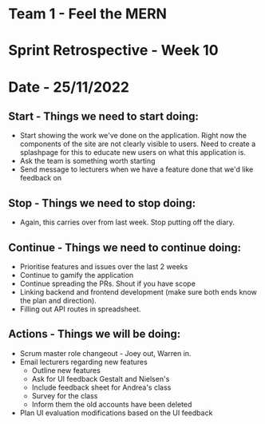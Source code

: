# Team 1 - Feel the MERN
# Sprint Retrospective - Week 10
# Date - 25/11/2022


## **Start - Things we need to start doing:**
- Start showing the work we've done on the application. Right now the components of the site are not clearly visible to users. Need to create a splashpage for this to educate new users on what this application is.
- Ask the team is something worth starting
- Send message to lecturers when we have a feature done that we'd like feedback on


## **Stop - Things we need to stop doing:**
- Again, this carries over from last week. Stop putting off the diary.


## **Continue - Things we need to continue doing:**
- Prioritise features and issues over the last 2 weeks
- Continue to gamify the application
- Continue spreading the PRs. Shout if you have scope
- Linking backend and frontend development (make sure both ends know the plan and direction).
- Filling out API routes in spreadsheet.



## **Actions - Things we will be doing:**
- Scrum master role changeout - Joey out, Warren in.
- Email lecturers regarding new features
  - Outline new features
  - Ask for UI feedback Gestalt and Nielsen's
  - Include feedback sheet for Andrea's class
  - Survey for the class
  - Inform them the old accounts have been deleted
- Plan UI evaluation modifications based on the UI feedback